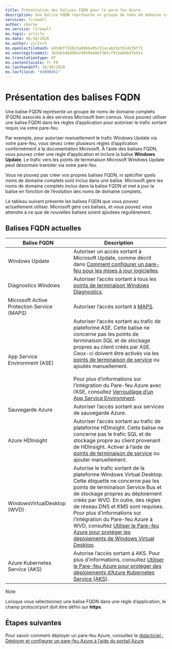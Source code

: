 ```yaml
---
title: Présentation des balises FQDN pour le pare-feu Azure
description: Une balise FQDN représente un groupe de noms de domaine complets (FQDN) associés à des services Microsoft bien connus.
services: firewall
author: vhorne
ms.service: firewall
ms.topic: article
ms.date: 06/30/2020
ms.author: victorh
ms.openlocfilehash: ed34bf755023ab866e95c51aca6d1bfb1dd7bf71
ms.sourcegitcommit: 3bdeb546890a740384a8ef383cf915e84bd7e91e
ms.translationtype: HT
ms.contentlocale: fr-FR
ms.lasthandoff: 10/30/2020
ms.locfileid: "93099451"
---
```

# <a name="fqdn-tags-overview"></a>Présentation des balises FQDN

Une balise FQDN représente un groupe de noms de domaine complets (FQDN) associés à des services Microsoft bien connus. Vous pouvez utiliser une balise FQDN dans les règles d’application pour autoriser le trafic sortant requis via votre pare-feu.

Par exemple, pour autoriser manuellement le trafic Windows Update via votre pare-feu, vous devez créer plusieurs règles d’application conformément à la documentation Microsoft. À l’aide des balises FQDN, vous pouvez créer une règle d’application et inclure la balise **Windows Update**. Le trafic vers les points de terminaison Microsoft Windows Update peut désormais transiter via votre pare-feu.

Vous ne pouvez pas créer vos propres balises FQDN, ni spécifier quels noms de domaine complets sont inclus dans une balise. Microsoft gère les noms de domaine complets inclus dans la balise FQDN et met à jour la balise en fonction de l’évolution des noms de domaine complets. 

<!--- screenshot of application rule with a FQDN tag.-->

Le tableau suivant présente les balises FQDN que vous pouvez actuellement utiliser. Microsoft gère ces balises, et vous pouvez vous attendre à ce que de nouvelles balises soient ajoutées régulièrement.

## <a name="current-fqdn-tags"></a>Balises FQDN actuelles

|Balise FQDN  |Description  |
|---------|---------|
|Windows Update     |Autoriser un accès sortant à Microsoft Update, comme décrit dans [Comment configurer un pare-feu pour les mises à jour logicielles](https://docs.microsoft.com/mem/configmgr/sum/get-started/install-a-software-update-point).|
|Diagnostics Windows|Autoriser l’accès sortant à tous les [points de terminaison Windows Diagnostics](https://docs.microsoft.com/windows/privacy/configure-windows-diagnostic-data-in-your-organization#endpoints).|
|Microsoft Active Protection Service (MAPS)|Autoriser l’accès sortant à [MAPS](https://cloudblogs.microsoft.com/enterprisemobility/2016/05/31/important-changes-to-microsoft-active-protection-service-maps-endpoint/).|
|App Service Environment (ASE)|Autoriser l’accès sortant au trafic de plateforme ASE. Cette balise ne concerne pas les points de terminaison SQL et de stockage propres au client créés par ASE. Ceux-ci doivent être activés via les [points de terminaison de service](../virtual-network/tutorial-restrict-network-access-to-resources.md) ou ajoutés manuellement.<br><br>Pour plus d’informations sur l’intégration du Pare-feu Azure avec l’ASE, consultez [Verrouillage d’un App Service Environment](../app-service/environment/firewall-integration.md#configuring-azure-firewall-with-your-ase).|
|Sauvegarde Azure|Autoriser l’accès sortant aux services de sauvegarde Azure.|
|Azure HDInsight|Autoriser l’accès sortant au trafic de plateforme HDInsight. Cette balise ne concerne pas le trafic SQL et de stockage propre au client provenant de HDInsight. Activer à l’aide de [points de terminaison de service](../virtual-network/tutorial-restrict-network-access-to-resources.md) ou ajouter manuellement.|
|WindowsVirtualDesktop (WVD)|Autorise le trafic sortant de la plateforme Windows Virtual Desktop. Cette étiquette ne concerne pas les points de terminaison Service Bus et de stockage propres au déploiement créés par WVD. En outre, des règles de réseau DNS et KMS sont requises. Pour plus d’informations sur l’intégration du Pare-feu Azure à WVD, consultez [Utiliser le Pare-feu Azure pour protéger les déploiements de Windows Virtual Desktop](protect-windows-virtual-desktop.md).|
|Azure Kubernetes Service (AKS)|Autorise l’accès sortant à AKS. Pour plus d’informations, consultez [Utiliser le Pare-feu Azure pour protéger des déploiements d’Azure Kubernetes Service (AKS)](protect-azure-kubernetes-service.md).|

> [!NOTE]
> Lorsque vous sélectionnez une balise FQDN dans une règle d’application, le champ protocol:port doit être défini sur **https**.

## <a name="next-steps"></a>Étapes suivantes

Pour savoir comment déployer un pare-feu Azure, consultez le [didacticiel : Déployer et configurer un pare-feu Azure à l’aide du portail Azure](tutorial-firewall-deploy-portal.md)
